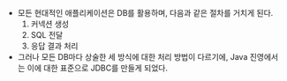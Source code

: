 * 모든 현대적인 애플리케이션은 DB를 활용하며, 다음과 같은 절차를 거치게 된다.
	1. 커넥션 생성
	2. SQL 전달
	3. 응답 결과 처리
* 그러나 모든 DB마다 상술한 세 방식에 대한 처리 방법이 다르기에, Java 진영에서는 이에 대한 표준으로 JDBC를 만들게 되었다.